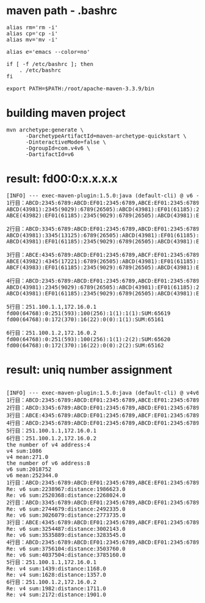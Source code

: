 # maven path - .bashrc

<pre>
alias rm='rm -i'
alias cp='cp -i'
alias mv='mv -i'

alias e='emacs --color=no'

if [ -f /etc/bashrc ]; then
	. /etc/bashrc
fi

export PATH=$PATH:/root/apache-maven-3.3.9/bin
</pre>

# building maven project

<pre>
mvn archetype:generate \
      -DarchetypeArtifactId=maven-archetype-quickstart \
      -DinteractiveMode=false \
      -DgroupId=com.v4v6 \
      -DartifactId=v6
</pre>

# result: fd00:0:x.x.x.x

<pre>
[INFO] --- exec-maven-plugin:1.5.0:java (default-cli) @ v6 ---
1行目：ABCD:2345:6789:ABCD:EF01:2345:6789,ABCE:EF01:2345:6789:ABCD:EF01:2345:6789
ABCD(43981):2345(9029):6789(26505):ABCD(43981):EF01(61185):2345(9029):6789(26505):SUM:220215
ABCE(43982):EF01(61185):2345(9029):6789(26505):ABCD(43981):EF01(61185):2345(9029):6789(26505):SUM:281401

2行目：ABCD:3345:6789:ABCD:EF01:2345:6789,ABCD:EF01:2345:6789:ABCD:EF01:2345:6789
ABCD(43981):3345(13125):6789(26505):ABCD(43981):EF01(61185):2345(9029):6789(26505):SUM:224311
ABCD(43981):EF01(61185):2345(9029):6789(26505):ABCD(43981):EF01(61185):2345(9029):6789(26505):SUM:281400

3行目：ABCE:4345:6789:ABCD:EF01:2345:6789,ABCF:EF01:2345:6789:ABCD:EF01:2345:6789
ABCE(43982):4345(17221):6789(26505):ABCD(43981):EF01(61185):2345(9029):6789(26505):SUM:228408
ABCF(43983):EF01(61185):2345(9029):6789(26505):ABCD(43981):EF01(61185):2345(9029):6789(26505):SUM:281402

4行目：ABCD:2345:6789:ABCD:EF01:2345:6789,ABCD:EF01:2345:6789:ABCD:EF01:2345:6789
ABCD(43981):2345(9029):6789(26505):ABCD(43981):EF01(61185):2345(9029):6789(26505):SUM:220215
ABCD(43981):EF01(61185):2345(9029):6789(26505):ABCD(43981):EF01(61185):2345(9029):6789(26505):SUM:281400

5行目：251.100.1.1,172.16.0.1
fd00(64768):0:251(593):100(256):1(1):1(1):SUM:65619
fd00(64768):0:172(370):16(22):0(0):1(1):SUM:65161

6行目：251.100.1.2,172.16.0.2
fd00(64768):0:251(593):100(256):1(1):2(2):SUM:65620
fd00(64768):0:172(370):16(22):0(0):2(2):SUM:65162
</pre>

# result: uniq number assignment

<pre>

[INFO] --- exec-maven-plugin:1.5.0:java (default-cli) @ v4v6 ---
1行目：ABCD:2345:6789:ABCD:EF01:2345:6789,ABCE:EF01:2345:6789:ABCD:EF01:2345:6789
2行目：ABCD:3345:6789:ABCD:EF01:2345:6789,ABCD:EF01:2345:6789:ABCD:EF01:2345:6789
3行目：ABCE:4345:6789:ABCD:EF01:2345:6789,ABCF:EF01:2345:6789:ABCD:EF01:2345:6789
4行目：ABCD:2345:6789:ABCD:EF01:2345:6789,ABCD:EF01:2345:6789:ABCD:EF01:2345:6789
5行目：251.100.1.1,172.16.0.1
6行目：251.100.1.2,172.16.0.2
the number of v4 address:4
v4 sum:1086
v4 mean:271.0
the number of v6 address:8
v6 sum:2018752
v6 mean:252344.0
1行目：ABCD:2345:6789:ABCD:EF01:2345:6789,ABCE:EF01:2345:6789:ABCD:EF01:2345:6789
Re: v6 sum:2238967:distance:1986623.0
Re: v6 sum:2520368:distance:2268024.0
2行目：ABCD:3345:6789:ABCD:EF01:2345:6789,ABCD:EF01:2345:6789:ABCD:EF01:2345:6789
Re: v6 sum:2744679:distance:2492335.0
Re: v6 sum:3026079:distance:2773735.0
3行目：ABCE:4345:6789:ABCD:EF01:2345:6789,ABCF:EF01:2345:6789:ABCD:EF01:2345:6789
Re: v6 sum:3254487:distance:3002143.0
Re: v6 sum:3535889:distance:3283545.0
4行目：ABCD:2345:6789:ABCD:EF01:2345:6789,ABCD:EF01:2345:6789:ABCD:EF01:2345:6789
Re: v6 sum:3756104:distance:3503760.0
Re: v6 sum:4037504:distance:3785160.0
5行目：251.100.1.1,172.16.0.1
Re: v4 sum:1439:distance:1168.0
Re: v4 sum:1628:distance:1357.0
6行目：251.100.1.2,172.16.0.2
Re: v4 sum:1982:distance:1711.0
Re: v4 sum:2172:distance:1901.0

</pre>

